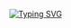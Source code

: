 [![Typing SVG](https://readme-typing-svg.demolab.com/?lines=Hi+This+is+Kiran+Shetty+🔥;Second+line+of+text)](https://git.io/typing-svg)
